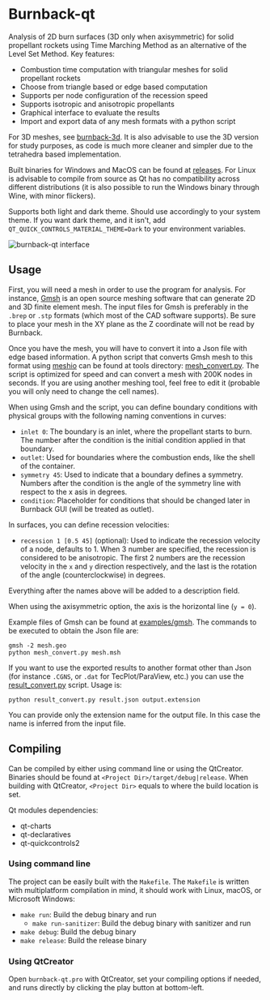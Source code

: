 # Burnback-qt

Analysis of 2D burn surfaces (3D only when axisymmetric) for solid propellant rockets using Time Marching Method as an alternative of the Level Set Method. Key features:

- Combustion time computation with triangular meshes for solid propellant rockets
- Choose from triangle based or edge based computation
- Supports per node configuration of the recession speed
- Supports isotropic and anisotropic propellants
- Graphical interface to evaluate the results
- Import and export data of any mesh formats with a python script

For 3D meshes, see [burnback-3d](https://codeberg.org/iff/burnback-3d). It is also advisable to use the 3D version for study purposes, as code is much more cleaner and simpler due to the tetrahedra based implementation.

Built binaries for Windows and MacOS can be found at [releases](https://github.com/iffse/burnback-qt/releases). For Linux is advisable to compile from source as Qt has no compatibility across different distributions (it is also possible to run the Windows binary through Wine, with minor flickers).

Supports both light and dark theme. Should use accordingly to your system theme. If you want dark theme, and it isn't, add `QT_QUICK_CONTROLS_MATERIAL_THEME=Dark` to your environment variables.

![burnback-qt interface](img/interface.png)

## Usage

First, you will need a mesh in order to use the program for analysis. For instance, [Gmsh](https://gmsh.info/) is an open source meshing software that can generate 2D and 3D finite element mesh. The input files for Gmsh is preferably in the `.brep` or `.stp` formats (which most of the CAD software supports). Be sure to place your mesh in the XY plane as the Z coordinate will not be read by Burnback.

Once you have the mesh, you will have to convert it into a Json file with edge based information. A python script that converts Gmsh mesh to this format using [meshio](https://github.com/nschloe/meshio) can be found at tools directory: [mesh_convert.py](./tools/mesh_convert.py). The script is optimized for speed and can convert a mesh with 200K nodes in seconds. If you are using another meshing tool, feel free to edit it (probable you will only need to change the cell names).

When using Gmsh and the script, you can define boundary conditions with physical groups with the following naming conventions in curves:

- `inlet 0`: The boundary is an inlet, where the propellant starts to burn. The number after the condition is the initial condition applied in that boundary.
- `outlet`: Used for boundaries where the combustion ends, like the shell of the container.
- `symmetry 45`: Used to indicate that a boundary defines a symmetry. Numbers after the condition is the angle of the symmetry line with respect to the x asis in degrees.
- `condition`: Placeholder for conditions that should be changed later in Burnback GUI (will be treated as outlet).

In surfaces, you can define recession velocities:

- `recession 1 [0.5 45]` (optional): Used to indicate the recession velocity of a node, defaults to 1. When 3 number are specified, the recession is considered to be anisotropic. The first 2 numbers are the recession velocity in the `x` and `y` direction respectively, and the last is the rotation of the angle (counterclockwise) in degrees.

Everything after the names above will be added to a description field.

When using the axisymmetric option, the axis is the horizontal line (`y = 0`).

Example files of Gmsh can be found at [examples/gmsh](./examples/gmsh). The commands to be executed to obtain the Json file are:
```shell
gmsh -2 mesh.geo
python mesh_convert.py mesh.msh
```

If you want to use the exported results to another format other than Json (for instance `.CGNS`, or `.dat` for TecPlot/ParaView, etc.) you can use the [result_convert.py](./tools/result_convert.py) script. Usage is:
```shell
python result_convert.py result.json output.extension
```
You can provide only the extension name for the output file. In this case the name is inferred from the input file.


## Compiling

Can be compiled by either using command line or using the QtCreator. Binaries should be found at `<Project Dir>/target/debug|release`. When building with QtCreator, `<Project Dir>` equals to where the build location is set.

Qt modules dependencies:

- qt-charts
- qt-declaratives
- qt-quickcontrols2

### Using command line

The project can be easily built with the `Makefile`. The `Makefile` is written with multiplatform compilation in mind, it should work with Linux, macOS, or Microsoft Windows:

- `make run`: Build the debug binary and run
	- `make run-sanitizer`: Build the debug binary with sanitizer and run
- `make debug`: Build the debug binary
- `make release`: Build the release binary

### Using QtCreator

Open `burnback-qt.pro` with QtCreator, set your compiling options if needed, and runs directly by clicking the play button at bottom-left.

